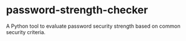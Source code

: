 # password-strength-checker
A Python tool to evaluate password security strength based on common security criteria.
